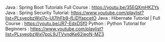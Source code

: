 Java : Spring Boot Tutorials Full Course : https://youtu.be/35EQXmHKZYs
Java : Spring Security Tutorial: https://www.youtube.com/playlist?list=PLsyeobzWxl7o-Ul7lhFb9-fLjDYapcetO
Java : Hibernate Tutorial | Full Course : https://youtu.be/JR7-EdxDSf0
Python : Python Tutorial for Beginners : https://www.youtube.com/playlist?list=PLsyeobzWxl7poL9JTVyndKe62ieoN-MZ3